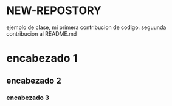 # NEW-REPOSTORY
ejemplo de clase, mi primera contribucion de codigo.
seguunda contribucion al README.md



# encabezado 1 
## encabezado 2
### encabezado 3
